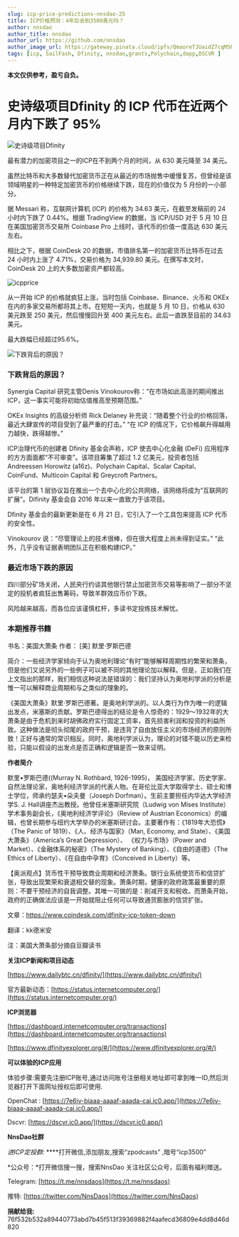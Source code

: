 ```yaml
---
slug: icp-price-predictions-nnsdao-25
title: ICP价格预测：4年后会到3500美元吗？
author: nnsdao
author_title: nnsdao
author_url: https://github.com/nnsdao
author_image_url: https://gateway.pinata.cloud/ipfs/QmaoreTJUaidZ7cqM5RKHPnGciN3F3QUWKfH1W3shuAu4x
tags: [icp, SailFash, Dfinity, nnsdao,grants,Polychain,dapp,DSCVR ]
---
```



**本文仅供参考，盈亏自负。**

# 史诗级项目Dfinity 的 ICP 代币在近两个月内下跌了 95%

![史诗级项目Dfinity](https://gateway.pinata.cloud/ipfs/QmTv6HYmn25aWU66xfbSWmBpbqf1GwoGAZgnzP79VUGkcw)

最有潜力的加密项目之一的ICP在不到两个月的时间，从 630 美元降至 34 美元。

虽然比特币和大多数替代加密货币正在从最近的市场抛售中缓慢复苏，但曾经是该领域明星的一种特定加密货币的价格继续下跌，现在的价值仅为 5 月份的一小部分。

据 Messari 称，互联网计算机 (ICP) 的价格为 34.63 美元，在截至发稿前的 24 小时内下跌了 0.44%。根据 TradingView 的数据，当 ICP/USD 对于 5 月 10 日在美国加密货币交易所 Coinbase Pro 上线时，该代币的价值一度高达 630 美元左右。

相比之下，根据 CoinDesk 20 的数据，市值排名第一的加密货币比特币在过去 24 小时内上涨了 4.71%，交易价格为 34,939.80 美元。在撰写本文时，CoinDesk 20 上的大多数加密资产都较高。

![icpprice](https://gateway.pinata.cloud/ipfs/QmS6djkZc893NNtKiVcx6sMzHevPebC64fkpeTED3g7oJc)

从一开始 ICP 的价格就疯狂上涨，当时包括 Coinbase、Binance、火币和 OKEx 在内的多家交易所都将其上市。在短短一天内，也就是 5 月 10 日，价格从 630 美元跌至 250 美元，然后慢慢回升至 400 美元左右。此后一直跌至目前的 34.63 美元。

最大跌幅已经超过95.6%。

![下跌背后的原因？](https://gateway.pinata.cloud/ipfs/QmZjtztE8dCDWHuPzEvui4DPomHYEzUyZXiFyoqR3bvwn4)

### 下跌背后的原因？

Synergia Capital 研究主管Denis Vinokourov称：“在市场如此高涨的期间推出ICP，这一事实可能将初始估值推高至预期范围。”

OKEx Insights 的高级分析师 Rick Delaney 补充说：“随着整个行业的价格回落，最近大肆宣传的项目受到了最严重的打击。” “在 ICP 的情况下，它价格飙升得越用力越快，跌得越惨。”

ICP治理代币的创建者 Dfinity 基金会声称，ICP 使去中心化金融 (DeFi) 应用程序的方方面面都“不可审查”。该项目筹集了超过 1.2 亿美元，投资者包括 Andreessen Horowitz (a16z)、Polychain Capital、Scalar Capital、CoinFund、Multicoin Capital 和 Greycroft Partners。

该平台的第 1 层协议旨在推出一个去中心化的公共网络，该网络将成为“互联网的扩展”。Difinity 基金会自 2016 年以来一直致力于该项目。

Dfinity 基金会的最新更新是在 6 月 21 日，它引入了一个工具包来提高 ICP 代币的安全性。

Vinokourov 说：“尽管理论上的技术很棒，但在很大程度上尚未得到证实。” “此外，几乎没有证据表明团队正在积极构建ICP。”

### 最近市场下跌的原因

四川部分矿场关闭，人民央行约谈其他银行禁止加密货币交易等影响了一部分不坚定的投机者疯狂出售筹码，导致羊群效应币价下跌。

风险越来越高，而各位应该谨慎杠杆，多读书定投练技术解忧。

### 本期推荐书籍

书名：美国大萧条
作者： [美] 默里·罗斯巴德

简介：一些经济学家倾向于认为奥地利理论“有时”能够解释周期性的繁荣和萧条，但是他们又说另外的一些例子可以被不同的其他理论加以解释。但是，正如我们在上文指出的那样，我们相信这种说法是错误的：我们坚持认为奥地利学派的分析是惟一可以解释商业周期和与之类似的理象的。

《美国大萧条》默里·罗斯巴德著。是奥地利学派的。以人类行为作为唯一的逻辑出发点，米塞斯的贡献。罗斯巴德得出的结论是令人惊奇的：1929～1932年的大萧条是由于危机到来时胡佛政府实行固定工资率，首先损害利润和投资的利益所致。这种做法是彻头彻尾的政府干预，是违背了自由放任主义的市场经济的原则所致！正好与通常的常识相反。同时，奥地利学派认为，理论的对错不能以历史来检验，只能以假设的出发点是否正确和逻辑是否一致来证明。

**作者简介**

默里•罗斯巴德((Murray N. Rothbard, 1926-1995)， 美国经济学家、历史学家、自然法理论家，奥地利经济学派的代表人物。在哥伦比亚大学取得学士、硕士和博士学位，师承约瑟夫•朵夫曼（Joseph Dorfman）。生前主要担任内华达大学经济学S. J. Hall讲座杰出教授。他曾任米塞斯研究院（Ludwig von Mises Institute）学术事务副会长，《奥地利经济学评论》（Review of Austrian Economics）的编辑，也曾长期参与纽约大学举办的米塞斯研讨会。主要著作有：《1819年大恐慌》（The Panic of 1819）、《人、经济与国家》（Man, Economy, and State）、《美国大萧条》（America’s Great Depression）、 《权力与市场》（Power and Market）、《金融体系的秘密》（The Mystery of Banking）、《自由的道德》（The Ethics of Liberty）、《在自由中孕育》（Conceived in Liberty）等。

【奥派观点】货币性干预导致商业周期和经济萧条。银行业系统使货币和信贷扩张，导致出现繁荣和衰退相交替的现象。萧条时期，健康的政府政策最重要的原则：不要干预经济的自我调整。其唯一可做的是：削减开支和税收。而萧条开始，政府的正确做法应该是一开始就阻止任何可以导致通货膨胀的信贷扩张。

文章：https://www.coindesk.com/dfinity-icp-token-down

翻译：kk德米安

注：美国大萧条部分摘自豆瓣读书


**关注ICP新闻和项目动态**

 [https://www.dailybtc.cn/dfinity/](https://www.dailybtc.cn/dfinity/)

官方最新动态：[https://status.internetcomputer.org/](https://status.internetcomputer.org/)


**ICP浏览器**

[https://dashboard.internetcomputer.org/transactions](https://dashboard.internetcomputer.org/transactions)

[https://www.dfinityexplorer.org/#/](https://www.dfinityexplorer.org/#/)


**可以体验的ICP应用**

体验步骤:需要先注册ICP账号,通过访问账号注册相关地址即可拿到唯一ID,然后浏览器打开下面网址授权后即可使用.

OpenChat :  [https://7e6iv-biaaa-aaaaf-aaada-cai.ic0.app/](https://7e6iv-biaaa-aaaaf-aaada-cai.ic0.app/)

Dscvr:  [https://dscvr.ic0.app/](https://dscvr.ic0.app/)

**NnsDao社群**

*进ICP定投群:*  ****打开微信,添加朋友,搜索“zpodcasts” ,暗号“icp3500”

*公众号：*打开微信搜一搜，搜索NnsDao 关注社区公众号，后面有福利赠送。

Telegram: [https://t.me/nnsdaos](https://t.me/nnsdaos)

推特: [https://twitter.com/NnsDaos](https://twitter.com/NnsDaos)

**捐献给我:** 76f532b532a89440773abd7b45f513f39369882f4aafecd36809e4dd8d46d820